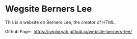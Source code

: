# Wegsite Berners Lee

This is a website on Berners Lee, the creator of HTML.

Github Page : https://sephiryah.github.io/website-berners-lee/
